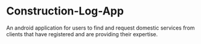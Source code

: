 # Construction-Log-App
An android application for users to find and request domestic services from clients that have registered and are providing their expertise.
